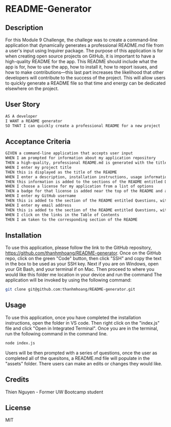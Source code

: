 # README-Generator

## Description

For this Module 9 Challenge, the challege was to create a command-line application that dynamically generates a professional README.md file from a user's input using Inquirer package. The purpose of this application is for when creating open source projects on GitHub, it is important to have a high-quality README for the app. This README should include what the app is for, how to use the app, how to install it, how to report issues, and how to make contributions&mdash;this last part increases the likelihood that other developers will contribute to the success of the project. This will allow users to quickly generate a README file so that time and energy can be dedicated elsewhere on the project.

## User Story

```md
AS A developer
I WANT a README generator
SO THAT I can quickly create a professional README for a new project
```

## Acceptance Criteria

```md
GIVEN a command-line application that accepts user input
WHEN I am prompted for information about my application repository
THEN a high-quality, professional README.md is generated with the title of my project and sections entitled Description, Table of Contents, Installation, Usage, License, Contributing, Tests, and Questions
WHEN I enter my project title
THEN this is displayed as the title of the README
WHEN I enter a description, installation instructions, usage information, contribution guidelines, and test instructions
THEN this information is added to the sections of the README entitled Description, Installation, Usage, Contributing, and Tests
WHEN I choose a license for my application from a list of options
THEN a badge for that license is added near the top of the README and a notice is added to the section of the README entitled License that explains which license the application is covered under
WHEN I enter my GitHub username
THEN this is added to the section of the README entitled Questions, with a link to my GitHub profile
WHEN I enter my email address
THEN this is added to the section of the README entitled Questions, with instructions on how to reach me with additional questions
WHEN I click on the links in the Table of Contents
THEN I am taken to the corresponding section of the README
```
## Installation

To use this application, please follow the link to the GitHub repository, https://github.com/thanhmhoang/README-generator. Once on the GitHub repo, click on the green "Code" button, then click "SSH" and copy the text in the box to be used as your SSH key. Next if you are on Windows, open your Git Bash, and your terminal if on Mac. Then proceed to where you would like this folder me location in your device and run the command 
The application will be invoked by using the following command:
```bash
git clone git@github.com:thanhmhoang/README-generator.git
```

## Usage

To use this application, once you have completed the installation instructions, open the folder in VS code. Then right click on the "index.js" file and click "Open in Integrated Terminal". Once you are in the terminal, run the following command in the command line.

```bash
node index.js
```
Users will be then prompted with a series of questions, once the user as completed all of the quesitons, a README.md file will populate in the "assets" folder. There users can make an edits or changes they would like.

## Credits

Thien Nguyen - Former UW Bootcamp student

## License

MIT 
